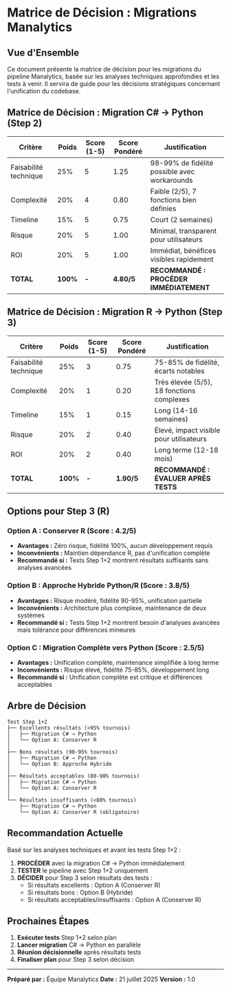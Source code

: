 # Matrice de Décision : Migrations Manalytics

## Vue d'Ensemble

Ce document présente la matrice de décision pour les migrations du pipeline Manalytics, basée sur les analyses techniques approfondies et les tests à venir. Il servira de guide pour les décisions stratégiques concernant l'unification du codebase.

## Matrice de Décision : Migration C# → Python (Step 2)

| Critère | Poids | Score (1-5) | Score Pondéré | Justification |
|---------|-------|-------------|---------------|---------------|
| Faisabilité technique | 25% | 5 | 1.25 | 98-99% de fidélité possible avec workarounds |
| Complexité | 20% | 4 | 0.80 | Faible (2/5), 7 fonctions bien définies |
| Timeline | 15% | 5 | 0.75 | Court (2 semaines) |
| Risque | 20% | 5 | 1.00 | Minimal, transparent pour utilisateurs |
| ROI | 20% | 5 | 1.00 | Immédiat, bénéfices visibles rapidement |
| **TOTAL** | **100%** | **-** | **4.80/5** | **RECOMMANDÉ : PROCÉDER IMMÉDIATEMENT** |

## Matrice de Décision : Migration R → Python (Step 3)

| Critère | Poids | Score (1-5) | Score Pondéré | Justification |
|---------|-------|-------------|---------------|---------------|
| Faisabilité technique | 25% | 3 | 0.75 | 75-85% de fidélité, écarts notables |
| Complexité | 20% | 1 | 0.20 | Très élevée (5/5), 18 fonctions complexes |
| Timeline | 15% | 1 | 0.15 | Long (14-16 semaines) |
| Risque | 20% | 2 | 0.40 | Élevé, impact visible pour utilisateurs |
| ROI | 20% | 2 | 0.40 | Long terme (12-18 mois) |
| **TOTAL** | **100%** | **-** | **1.90/5** | **RECOMMANDÉ : ÉVALUER APRÈS TESTS** |

## Options pour Step 3 (R)

### Option A : Conserver R (Score : 4.2/5)
- **Avantages :** Zéro risque, fidélité 100%, aucun développement requis
- **Inconvénients :** Maintien dépendance R, pas d'unification complète
- **Recommandé si :** Tests Step 1+2 montrent résultats suffisants sans analyses avancées

### Option B : Approche Hybride Python/R (Score : 3.8/5)
- **Avantages :** Risque modéré, fidélité 90-95%, unification partielle
- **Inconvénients :** Architecture plus complexe, maintenance de deux systèmes
- **Recommandé si :** Tests Step 1+2 montrent besoin d'analyses avancées mais tolérance pour différences mineures

### Option C : Migration Complète vers Python (Score : 2.5/5)
- **Avantages :** Unification complète, maintenance simplifiée à long terme
- **Inconvénients :** Risque élevé, fidélité 75-85%, développement long
- **Recommandé si :** Unification complète est critique et différences acceptables

## Arbre de Décision

```
Test Step 1+2
├── Excellents résultats (>95% tournois)
│   ├── Migration C# → Python
│   └── Option A: Conserver R
│
├── Bons résultats (90-95% tournois)
│   ├── Migration C# → Python
│   └── Option B: Approche Hybride
│
├── Résultats acceptables (80-90% tournois)
│   ├── Migration C# → Python
│   └── Option A: Conserver R
│
└── Résultats insuffisants (<80% tournois)
    ├── Migration C# → Python
    └── Option A: Conserver R (obligatoire)
```

## Recommandation Actuelle

Basé sur les analyses techniques et avant les tests Step 1+2 :

1. **PROCÉDER** avec la migration C# → Python immédiatement
2. **TESTER** le pipeline avec Step 1+2 uniquement
3. **DÉCIDER** pour Step 3 selon résultats des tests :
   - Si résultats excellents : Option A (Conserver R)
   - Si résultats bons : Option B (Hybride)
   - Si résultats acceptables/insuffisants : Option A (Conserver R)

## Prochaines Étapes

1. **Exécuter tests** Step 1+2 selon plan
2. **Lancer migration** C# → Python en parallèle
3. **Réunion décisionnelle** après résultats tests
4. **Finaliser plan** pour Step 3 selon décision

---

**Préparé par :** Équipe Manalytics
**Date :** 21 juillet 2025
**Version :** 1.0
